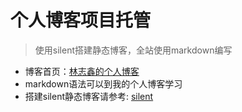 # 个人博客项目托管

> 使用silent搭建静态博客，全站使用markdown编写

- 博客首页：[林志鑫的个人博客](http://amen2015.coding.me/blog)
- markdown语法可以到我的个人博客学习
- 搭建silent静态博客请参考: [silent](https://github.com/fritx/silent)